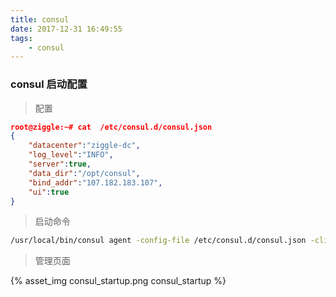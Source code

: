 ```yaml
---
title: consul
date: 2017-12-31 16:49:55
tags:
    - consul 
---
```


### consul 启动配置
> 配置


```json
root@ziggle:~# cat  /etc/consul.d/consul.json 
{
	"datacenter":"ziggle-dc",
	"log_level":"INFO",
	"server":true,
	"data_dir":"/opt/consul",
	"bind_addr":"107.182.183.107",
	"ui":true
}	
```
> 启动命令


```bash
/usr/local/bin/consul agent -config-file /etc/consul.d/consul.json -client=107.107.107.107
```

> 管理页面


{% asset_img consul_startup.png consul_startup %}

